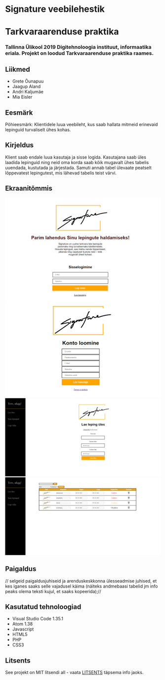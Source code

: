 # Signature veebilehestik
# Tarkvaraarenduse praktika

### Tallinna Ülikool 2019 Digitehnoloogia instituut, informaatika eriala. Projekt on loodud Tarkvaraarenduse praktika raames.  


## Liikmed
* Grete Õunapuu
* Jaagup Aland
* Andri Kaljumäe
* Mia Eisler


## Eesmärk  
Põhieesmärk: Klientidele luua veebileht, kus saab hallata mitmeid erinevaid lepinguid turvaliselt ühes kohas. 

## Kirjeldus  
Klient saab endale luua kasutaja ja sisse logida. Kasutajana saab üles laadida lepinguid ning neid oma korda saab kõik mugavalt ühes tabelis uuendada, kustutada ja järjestada. Samuti annab tabel ülevaate peatselt lõppevatest lepingutest, mis lähevad tabelis teist värvi. 

## Ekraanitõmmis  
![avaleht.PNG](pildid/avaleht.PNG)
![reg.PNG](pildid/reg.PNG)
![upload.PNG](pildid/upload.PNG)
![leping.PNG](pildid/leping.PNG)


## Paigaldus
// selgeid paigaldusjuhiseid ja arenduskeskkonna ülesseadmise juhised, et kes iganes saaks selle vajadusel käima (näiteks andmebaasi tabelid jm info peaks olema teksti kujul, et saaks kopeerida);//

## Kasutatud tehnoloogiad
* Visual Studio Code 1.35.1
* Atom 1.38
* Javascript
* HTML5
* PHP
* CSS3


## Litsents

See projekt on MIT litsendi all - vaata [LITSENTS](https://github.com/andrikaljumae/Suveprojekt/blob/master/LICENSE.md) täpsema info jaoks.

